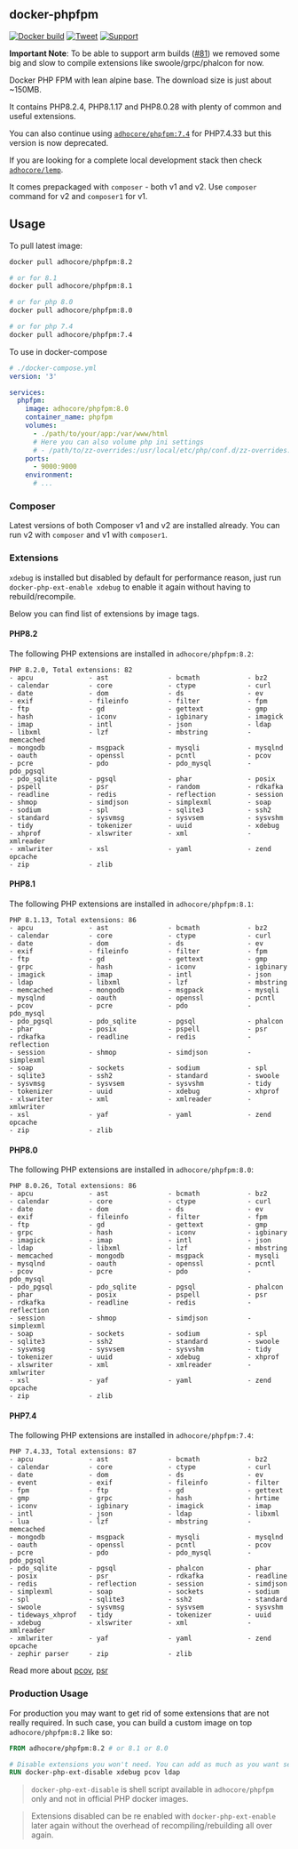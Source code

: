 ## docker-phpfpm

[![Docker build](https://github.com/adhocore/docker-phpfpm/actions/workflows/build.yml/badge.svg)](https://github.com/adhocore/docker-phpfpm/actions/workflows/build.yml)
[![Tweet](https://img.shields.io/twitter/url/http/shields.io.svg?style=social)](https://twitter.com/intent/tweet?text=Production+ready+PHP7+and+PHP8+docker+images+with+plenty+extensions&url=https://github.com/adhocore/docker-phpfpm&hashtags=docker,dockerimage,php7,php8,phpext)
[![Support](https://img.shields.io/static/v1?label=Support&message=%E2%9D%A4&logo=GitHub)](https://github.com/sponsors/adhocore)
<!-- [![Donate 15](https://img.shields.io/badge/donate-paypal-blue.svg?style=flat-square&label=donate+15)](https://www.paypal.me/ji10/15usd)
[![Donate 25](https://img.shields.io/badge/donate-paypal-blue.svg?style=flat-square&label=donate+25)](https://www.paypal.me/ji10/25usd)
[![Donate 50](https://img.shields.io/badge/donate-paypal-blue.svg?style=flat-square&label=donate+50)](https://www.paypal.me/ji10/50usd) -->

**Important Note**: To be able to support arm builds ([#81](https://github.com/adhocore/docker-phpfpm/issues/81)) we removed some big and slow to compile extensions like swoole/grpc/phalcon for now.

Docker PHP FPM with lean alpine base. The download size is just about ~150MB.

It contains PHP8.2.4, PHP8.1.17 and PHP8.0.28 with plenty of common and useful extensions.

You can also continue using [`adhocore/phpfpm:7.4`](./7.4.Dockerfile) for PHP7.4.33 but this version is now deprecated.

If you are looking for a complete local development stack then check
[`adhocore/lemp`](https://github.com/adhocore/docker-lemp).

It comes prepackaged with `composer` - both v1 and v2.
Use `composer` command for v2 and `composer1` for v1.

## Usage

To pull latest image:

```sh
docker pull adhocore/phpfpm:8.2

# or for 8.1
docker pull adhocore/phpfpm:8.1

# or for php 8.0
docker pull adhocore/phpfpm:8.0

# or for php 7.4
docker pull adhocore/phpfpm:7.4
```

To use in docker-compose
```yaml
# ./docker-compose.yml
version: '3'

services:
  phpfpm:
    image: adhocore/phpfpm:8.0
    container_name: phpfpm
    volumes:
      - ./path/to/your/app:/var/www/html
      # Here you can also volume php ini settings
      # - /path/to/zz-overrides:/usr/local/etc/php/conf.d/zz-overrides.ini
    ports:
      - 9000:9000
    environment:
      # ...
```

### Composer

Latest versions of both Composer v1 and v2 are installed already. You can run v2 with `composer` and v1 with `composer1`.

### Extensions

`xdebug` is installed but disabled by default for performance reason,
just run `docker-php-ext-enable xdebug` to enable it again without having to rebuild/recompile.

Below you can find list of extensions by image tags.

#### PHP8.2

The following PHP extensions are installed in `adhocore/phpfpm:8.2`:

```
PHP 8.2.0, Total extensions: 82
- apcu              - ast               - bcmath            - bz2
- calendar          - core              - ctype             - curl
- date              - dom               - ds                - ev
- exif              - fileinfo          - filter            - fpm
- ftp               - gd                - gettext           - gmp
- hash              - iconv             - igbinary          - imagick
- imap              - intl              - json              - ldap
- libxml            - lzf               - mbstring          - memcached
- mongodb           - msgpack           - mysqli            - mysqlnd
- oauth             - openssl           - pcntl             - pcov
- pcre              - pdo               - pdo_mysql         - pdo_pgsql
- pdo_sqlite        - pgsql             - phar              - posix
- pspell            - psr               - random            - rdkafka
- readline          - redis             - reflection        - session
- shmop             - simdjson          - simplexml         - soap
- sodium            - spl               - sqlite3           - ssh2
- standard          - sysvmsg           - sysvsem           - sysvshm
- tidy              - tokenizer         - uuid              - xdebug
- xhprof            - xlswriter         - xml               - xmlreader
- xmlwriter         - xsl               - yaml              - zend opcache
- zip               - zlib
```

#### PHP8.1

The following PHP extensions are installed in `adhocore/phpfpm:8.1`:

```
PHP 8.1.13, Total extensions: 86
- apcu              - ast               - bcmath            - bz2
- calendar          - core              - ctype             - curl
- date              - dom               - ds                - ev
- exif              - fileinfo          - filter            - fpm
- ftp               - gd                - gettext           - gmp
- grpc              - hash              - iconv             - igbinary
- imagick           - imap              - intl              - json
- ldap              - libxml            - lzf               - mbstring
- memcached         - mongodb           - msgpack           - mysqli
- mysqlnd           - oauth             - openssl           - pcntl
- pcov              - pcre              - pdo               - pdo_mysql
- pdo_pgsql         - pdo_sqlite        - pgsql             - phalcon
- phar              - posix             - pspell            - psr
- rdkafka           - readline          - redis             - reflection
- session           - shmop             - simdjson          - simplexml
- soap              - sockets           - sodium            - spl
- sqlite3           - ssh2              - standard          - swoole
- sysvmsg           - sysvsem           - sysvshm           - tidy
- tokenizer         - uuid              - xdebug            - xhprof
- xlswriter         - xml               - xmlreader         - xmlwriter
- xsl               - yaf               - yaml              - zend opcache
- zip               - zlib
```

#### PHP8.0

The following PHP extensions are installed in `adhocore/phpfpm:8.0`:

```
PHP 8.0.26, Total extensions: 86
- apcu              - ast               - bcmath            - bz2
- calendar          - core              - ctype             - curl
- date              - dom               - ds                - ev
- exif              - fileinfo          - filter            - fpm
- ftp               - gd                - gettext           - gmp
- grpc              - hash              - iconv             - igbinary
- imagick           - imap              - intl              - json
- ldap              - libxml            - lzf               - mbstring
- memcached         - mongodb           - msgpack           - mysqli
- mysqlnd           - oauth             - openssl           - pcntl
- pcov              - pcre              - pdo               - pdo_mysql
- pdo_pgsql         - pdo_sqlite        - pgsql             - phalcon
- phar              - posix             - pspell            - psr
- rdkafka           - readline          - redis             - reflection
- session           - shmop             - simdjson          - simplexml
- soap              - sockets           - sodium            - spl
- sqlite3           - ssh2              - standard          - swoole
- sysvmsg           - sysvsem           - sysvshm           - tidy
- tokenizer         - uuid              - xdebug            - xhprof
- xlswriter         - xml               - xmlreader         - xmlwriter
- xsl               - yaf               - yaml              - zend opcache
- zip               - zlib
```

#### PHP7.4

The following PHP extensions are installed in `adhocore/phpfpm:7.4`:

```
PHP 7.4.33, Total extensions: 87
- apcu              - ast               - bcmath            - bz2
- calendar          - core              - ctype             - curl
- date              - dom               - ds                - ev
- event             - exif              - fileinfo          - filter
- fpm               - ftp               - gd                - gettext
- gmp               - grpc              - hash              - hrtime
- iconv             - igbinary          - imagick           - imap
- intl              - json              - ldap              - libxml
- lua               - lzf               - mbstring          - memcached
- mongodb           - msgpack           - mysqli            - mysqlnd
- oauth             - openssl           - pcntl             - pcov
- pcre              - pdo               - pdo_mysql         - pdo_pgsql
- pdo_sqlite        - pgsql             - phalcon           - phar
- posix             - psr               - rdkafka           - readline
- redis             - reflection        - session           - simdjson
- simplexml         - soap              - sockets           - sodium
- spl               - sqlite3           - ssh2              - standard
- swoole            - sysvmsg           - sysvsem           - sysvshm
- tideways_xhprof   - tidy              - tokenizer         - uuid
- xdebug            - xlswriter         - xml               - xmlreader
- xmlwriter         - yaf               - yaml              - zend opcache
- zephir parser     - zip               - zlib
```

Read more about
[pcov](https://github.com/krakjoe/pcov),
[psr](https://github.com/jbboehr/php-psr)

### Production Usage

For production you may want to get rid of some extensions that are not really required.
In such case, you can build a custom image on top `adhocore/phpfpm:8.2` like so:

```Dockerfile
FROM adhocore/phpfpm:8.2 # or 8.1 or 8.0

# Disable extensions you won't need. You can add as much as you want separated by space.
RUN docker-php-ext-disable xdebug pcov ldap
```

> `docker-php-ext-disable` is shell script available in `adhocore/phpfpm` only and not in official PHP docker images.

> Extensions disabled can be re enabled with `docker-php-ext-enable` later again without the overhead of recompiling/rebuilding all over again.
